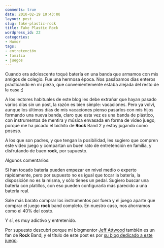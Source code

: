 ```yaml
---
comments: true
date: 2010-02-19 10:43:00
layout: post
slug: fake-plastic-rock
title: Fake Plastic Rock
wordpress_id: 22
categories:
- Humor
tags:
- entretención
- familia
- juegos
---
```


Cuando era adolescente toqué batería en una banda que armamos con mis amigos de colegio. Fue una hermosa época. Nos pasábamos días enteros practicando en mi pieza, que convenientemente estaba alejada del resto de la casa ;)




A los lectores habituales de este blog les debe extrañar que hayan pasado varios días sin un post, la razón es bien simple: vacaciones. Pero ya volví, aunque los últimos días de mis vacaciones pienso pasarlos con mis hijos formando una nueva banda, claro que esta vez es una banda de plástico, con instrumentos de mentira y música envasada en forma de video juego, porque me ha picado el bichito de **Rock** Band 2 y estoy jugando como poseso.







A los que son padres, y que tengan la posibilidad, les sugiero que compren este video juego y compartan un buen rato de entretención en familia, y disfrutando de buen **rock**, por supuesto.




Algunos comentarios:




Si han tocado batería pueden empezar en mivel medio o experto rápidamente, pero por supuesto no es igual que tocar la batería, la disposición no es la misma, y sólo tienes un pedal. Sugiero buscar una batería con platillos, con eso pueden configurarla más parecido a una batería real.




Sale más barato comprar los instrumentos por fuera y el juego aparte que comprar el juego **rock** band completo. En nuestro caso, nos ahorramos como el 40% del costo.




Y sí, es muy adictivo y entretenido.




Por supuesto descubrí porque mi blogmentor [Jeff Attwood](http://www.codinghorror.com/blog/) también es un fan de **Rock** Band, y el título de este post es por [su blog dedicado a este juego](http://www.fakeplasticrock.com/).




